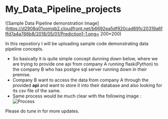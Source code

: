 # My_Data_Pipeline_projects

![Sample Data Pipeline demonstration Image](https://d2908q01vomqb2.cloudfront.net/b6692ea5df920cad691c20319a6fffd7a4a766b8/2018/05/01/Prediction1-1.png= 200*200)

In this repostiory I will be uploading sample code demonstrating data pipeline concepts.

* So basically it is quite simple concept dunning down below, where we are trying to provide one api from company  A running flask(Python) to the company B who has postgre sql server running down in their premise.
* Company B want to access the data from company A through the provided <b>api</b> and want to store it into their database and also looking for its csv file of the same.
* Same process would be much clear with the following image :
![Process](https://miro.medium.com/freeze/max/1200/1*ap_c9TZsEhsq--g1bmN-Tg.gif)

Please do tune in for more updates.
